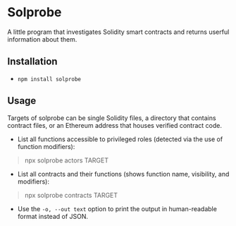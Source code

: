 # Solprobe
A little program that investigates Solidity smart contracts and returns userful information about them.

## Installation
- `npm install solprobe`

## Usage
Targets of solprobe can be single Solidity files, a directory that contains contract files, or an Ethereum address that houses verified contract code.

- List all functions accessible to privileged roles (detected via the use of function modifiers):
> npx solprobe actors TARGET

- List all contracts and their functions (shows function name, visibility, and modifiers):
> npx solprobe contracts TARGET

- Use the `-o, --out text` option to print the output in human-readable format instead of JSON. 